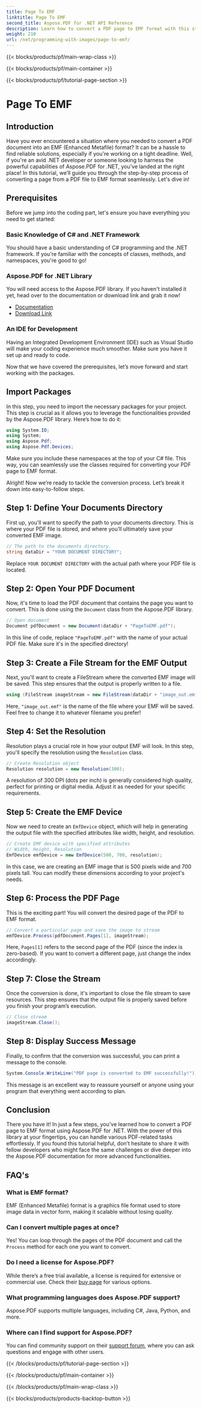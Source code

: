 ```yaml
---
title: Page To EMF
linktitle: Page To EMF
second_title: Aspose.PDF for .NET API Reference
description: Learn how to convert a PDF page to EMF format with this step-by-step guide using Aspose.PDF for .NET. Perfect for developers.
weight: 210
url: /net/programming-with-images/page-to-emf/
---
```


{{< blocks/products/pf/main-wrap-class >}}

{{< blocks/products/pf/main-container >}}

{{< blocks/products/pf/tutorial-page-section >}}

# Page To EMF

## Introduction

Have you ever encountered a situation where you needed to convert a PDF document into an EMF (Enhanced Metafile) format? It can be a hassle to find reliable solutions, especially if you're working on a tight deadline. Well, if you're an avid .NET developer or someone looking to harness the powerful capabilities of Aspose.PDF for .NET, you've landed at the right place! In this tutorial, we’ll guide you through the step-by-step process of converting a page from a PDF file to EMF format seamlessly. Let's dive in!

## Prerequisites

Before we jump into the coding part, let's ensure you have everything you need to get started:

### Basic Knowledge of C# and .NET Framework
You should have a basic understanding of C# programming and the .NET framework. If you're familiar with the concepts of classes, methods, and namespaces, you're good to go!

### Aspose.PDF for .NET Library
You will need access to the Aspose.PDF library. If you haven't installed it yet, head over to the documentation or download link and grab it now!

- [Documentation](https://reference.aspose.com/pdf/net/)
- [Download Link](https://releases.aspose.com/pdf/net/)

### An IDE for Development
Having an Integrated Development Environment (IDE) such as Visual Studio will make your coding experience much smoother. Make sure you have it set up and ready to code.

Now that we have covered the prerequisites, let’s move forward and start working with the packages.

## Import Packages

In this step, you need to import the necessary packages for your project. This step is crucial as it allows you to leverage the functionalities provided by the Aspose.PDF library. Here’s how to do it:

```csharp
using System.IO;
using System;
using Aspose.Pdf;
using Aspose.Pdf.Devices;
```

Make sure you include these namespaces at the top of your C# file. This way, you can seamlessly use the classes required for converting your PDF page to EMF format.

Alright! Now we’re ready to tackle the conversion process. Let’s break it down into easy-to-follow steps.

## Step 1: Define Your Documents Directory

First up, you'll want to specify the path to your documents directory. This is where your PDF file is stored, and where you’ll ultimately save your converted EMF image.

```csharp
// The path to the documents directory.
string dataDir = "YOUR DOCUMENT DIRECTORY";
```

Replace `YOUR DOCUMENT DIRECTORY` with the actual path where your PDF file is located.

## Step 2: Open Your PDF Document

Now, it's time to load the PDF document that contains the page you want to convert. This is done using the `Document` class from the Aspose.PDF library.

```csharp
// Open document
Document pdfDocument = new Document(dataDir + "PageToEMF.pdf");
```

In this line of code, replace `"PageToEMF.pdf"` with the name of your actual PDF file. Make sure it's in the specified directory!

## Step 3: Create a File Stream for the EMF Output

Next, you'll want to create a FileStream where the converted EMF image will be saved. This step ensures that the output is properly written to a file.

```csharp
using (FileStream imageStream = new FileStream(dataDir + "image_out.emf", FileMode.Create))
```

Here, `"image_out.emf"` is the name of the file where your EMF will be saved. Feel free to change it to whatever filename you prefer!

## Step 4: Set the Resolution

Resolution plays a crucial role in how your output EMF will look. In this step, you'll specify the resolution using the `Resolution` class.

```csharp
// Create Resolution object
Resolution resolution = new Resolution(300);
```

A resolution of 300 DPI (dots per inch) is generally considered high quality, perfect for printing or digital media. Adjust it as needed for your specific requirements.

## Step 5: Create the EMF Device

Now we need to create an `EmfDevice` object, which will help in generating the output file with the specified attributes like width, height, and resolution.

```csharp
// Create EMF device with specified attributes
// Width, Height, Resolution
EmfDevice emfDevice = new EmfDevice(500, 700, resolution);
```

In this case, we are creating an EMF image that is 500 pixels wide and 700 pixels tall. You can modify these dimensions according to your project's needs.

## Step 6: Process the PDF Page

This is the exciting part! You will convert the desired page of the PDF to EMF format. 

```csharp
// Convert a particular page and save the image to stream
emfDevice.Process(pdfDocument.Pages[1], imageStream);
```

Here, `Pages[1]` refers to the second page of the PDF (since the index is zero-based). If you want to convert a different page, just change the index accordingly.

## Step 7: Close the Stream

Once the conversion is done, it's important to close the file stream to save resources. This step ensures that the output file is properly saved before you finish your program’s execution.

```csharp
// Close stream
imageStream.Close();
```

## Step 8: Display Success Message

Finally, to confirm that the conversion was successful, you can print a message to the console.

```csharp
System.Console.WriteLine("PDF page is converted to EMF successfully!");
```

This message is an excellent way to reassure yourself or anyone using your program that everything went according to plan.

## Conclusion

There you have it! In just a few steps, you’ve learned how to convert a PDF page to EMF format using Aspose.PDF for .NET. With the power of this library at your fingertips, you can handle various PDF-related tasks effortlessly. If you found this tutorial helpful, don’t hesitate to share it with fellow developers who might face the same challenges or dive deeper into the Aspose.PDF documentation for more advanced functionalities.

## FAQ's

### What is EMF format?
EMF (Enhanced Metafile) format is a graphics file format used to store image data in vector form, making it scalable without losing quality.

### Can I convert multiple pages at once?
Yes! You can loop through the pages of the PDF document and call the `Process` method for each one you want to convert.

### Do I need a license for Aspose.PDF?
While there’s a free trial available, a license is required for extensive or commercial use. Check their [buy page](https://purchase.aspose.com/buy) for various options.

### What programming languages does Aspose.PDF support?
Aspose.PDF supports multiple languages, including C#, Java, Python, and more.

### Where can I find support for Aspose.PDF?
You can find community support on their [support forum](https://forum.aspose.com/c/pdf/10), where you can ask questions and engage with other users.

{{< /blocks/products/pf/tutorial-page-section >}}

{{< /blocks/products/pf/main-container >}}

{{< /blocks/products/pf/main-wrap-class >}}

{{< blocks/products/products-backtop-button >}}
